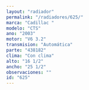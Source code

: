 ```yaml
---
layout: "radiador"
permalink: "/radiadores/625/"
marca: "Cadillac "
modelo: "CTS"
ano: "2003"
motor: "V6 3.2"
transmision: "Automática"
parte: "438182"
clima: "Con clima"
alto: "16 1/2"
ancho: "25 1/2"
observaciones: ""
id: "625"
---
```


